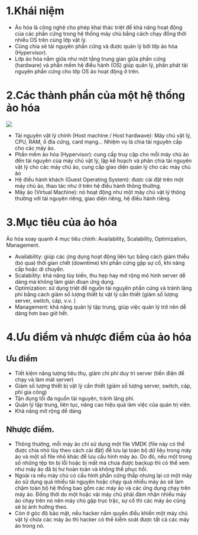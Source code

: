 # 1.Khái niệm
- Ảo hóa là công nghệ cho phép khai thác triệt để khả năng hoạt động của các phần cứng trong hệ thống máy chủ bằng cách chạy đồng thời nhiều OS trên cùng lớp vật lý.
- Cùng chia sẻ tài nguyên phần cứng và được quản lý bởi lớp ảo hóa (Hypervisor).
- Lớp ảo hóa nằm giữa như một tầng trung gian giữa phần cứng (hardware) và phần mềm hệ điều hành (OS) giúp quản lý, phân phát tài nguyên phần cứng cho lớp OS ảo hoạt động ở trên.
# 2.Các thành phần của một hệ thống ảo hóa
<img src="https://thegioimaychu.vn/blog/wp-content/uploads/2019/12/tgmc-blog-5e033a0c0b66d.png">

- Tài nguyên vật lý chính (Host machine / Host hardwave): Máy chủ vật lý, CPU, RAM, ổ đĩa cứng, card mạng… Nhiệm vụ là chia tài nguyên cấp cho các máy ảo.
- Phần mềm ảo hóa (Hypervisor): cung cấp truy cập cho mỗi máy chủ ảo đến tài nguyên của máy chủ vật lý, lập kế hoạch và phân chia tài nguyên vật lý cho các máy chủ ảo, cung cấp giao diện quản lý cho các máy chủ ảo
- Hệ điều hành khách (Guest Operating System): được cài đặt trên một máy chủ ảo, thao tác như ở trên hệ điều hành thông thường.
- Mảy ảo (Virtual Machine): nó hoạt động như một máy chủ vật lý thông thường với tài nguyên riêng, giao diện riêng, hệ điều hành riêng.
# 3.Mục tiêu của ảo hóa
Ảo hóa xoay quanh 4 mục tiêu chính: Availability, Scalability, Optimization, Management.
- Availability: giúp các ứng dụng hoạt động liên tục bằng cách giảm thiểu (bỏ qua) thời gian chết (downtime) khi phần cứng gặp sự cố, khi nâng cấp hoặc di chuyển.
- Scalability:  khả năng tùy biến, thu hẹp hay mở rộng mô hình server dễ dàng mà không làm gián đoạn ứng dụng.
- Optimization: sử dụng triệt để nguồn tài nguyên phần cứng và tránh lãng phí bằng cách giảm số lượng thiết bị vật lý cần thiết (giảm số lượng server, switch, cáp, v.v. )
- Management: khả năng quản lý tập trung, giúp việc quản lý trở nên dễ dàng hơn bao giờ hết.
# 4.Ưu điểm và nhược điểm của ảo hóa
## Ưu điểm
- Tiết kiệm năng lượng tiêu thụ, giảm chi phí duy trì server (tiền điện để chạy và làm mát server)
- Giảm số lượng thiết bị vật lý cần thiết (giảm số lượng server, switch, cáp, phí gia công)
- Tận dụng tối đa nguồn tài nguyên, tránh lãng phí.
- Quản lý tập trung, liên tục, nâng cao hiệu quả làm việc của quản trị viên.
- Khả năng mở rộng dể dàng

## Nhược điểm.
- Thông thường, mỗi máy ảo chỉ sử dụng một file VMDK (file này có thể được chia nhỏ tùy theo cách cài đặt) để lưu lại toàn bộ dữ liệu trong máy ảo và một số file nhỏ khác để lưu cấu hình máy ảo. Do đó, nếu một trong số những tệp tin bị lỗi hoặc bị mất mà chưa được backup thì có thể xem như máy ảo đã bị hư hoàn toàn và không thể phục hồi.
- Ngoài ra nếu máy chủ có cấu hình phần cứng thấp nhưng lại có một máy ảo sử dụng quá nhiều tài nguyên hoặc chạy quá nhiều máy ảo sẽ làm chậm toàn bộ hệ thống bao gồm các máy ảo và các ứng dụng chạy trên máy ảo. Đồng thời do một hoặc vài máy chủ phải đảm nhận nhiều máy ảo chạy trên nó nên máy chủ gặp trục trặc, sự cố thì các máy ảo cũng sẽ bị ảnh hưởng theo.
- Còn ở góc độ bảo mật, nếu hacker nắm quyền điều khiển một máy chủ vật lý chứa các máy ảo thì hacker có thể kiểm soát được tất cả các máy ảo trong nó.
